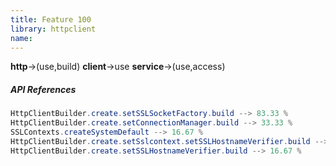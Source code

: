 ```yaml
---
title: Feature 100
library: httpclient
name: 
---
```


**http**->(use,build) **client**->use **service**->(use,access) 

##### API References

```java
HttpClientBuilder.create.setSSLSocketFactory.build --> 83.33 %
HttpClientBuilder.create.setConnectionManager.build --> 33.33 %
SSLContexts.createSystemDefault --> 16.67 %
HttpClientBuilder.create.setSslcontext.setSSLHostnameVerifier.build --> 16.67 %
HttpClientBuilder.create.setSSLHostnameVerifier.build --> 16.67 %
```
